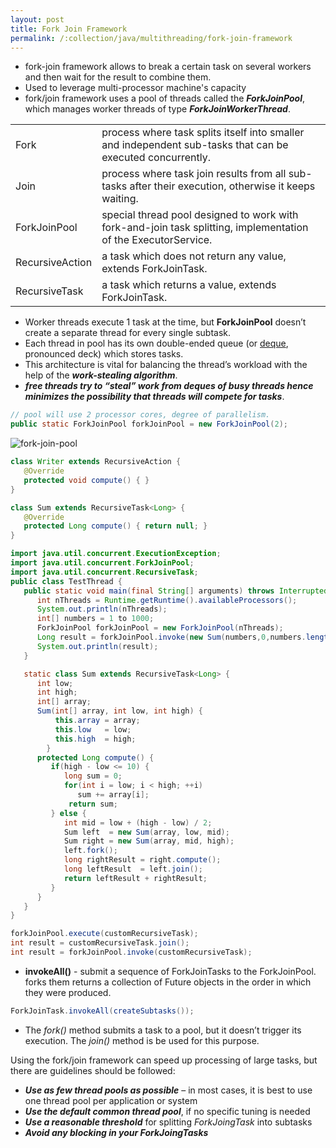 ```yaml
---
layout: post
title: Fork Join Framework
permalink: /:collection/java/multithreading/fork-join-framework
---
```



- fork-join framework allows to break a certain task on several workers and then wait for the result to combine them.
- Used to leverage multi-processor machine's capacity
- fork/join framework uses a pool of threads called the ***ForkJoinPool***, which manages worker threads of type ***ForkJoinWorkerThread***.

|||
|---|---|
Fork | process where task splits itself into smaller and independent sub-tasks that can be executed concurrently.
Join | process where task join results from all sub-tasks after their execution, otherwise it keeps waiting.
ForkJoinPool | special thread pool designed to work with fork-and-join task splitting, implementation of the ExecutorService.
RecursiveAction | a task which does not return any value, extends ForkJoinTask. 
RecursiveTask | a task which returns a value, extends ForkJoinTask.

- Worker threads execute 1 task at the time, but **ForkJoinPool** doesn’t create a separate thread for every single subtask.
- Each thread in pool has its own double-ended queue (or [deque](https://en.wikipedia.org/wiki/Double-ended_queue), pronounced deck) which stores tasks.
- This architecture is vital for balancing the thread’s workload with the help of the ***work-stealing algorithm***.
- ***free threads try to “steal” work from deques of busy threads hence minimizes the possibility that threads will compete for tasks***.

```java
// pool will use 2 processor cores, degree of parallelism.
public static ForkJoinPool forkJoinPool = new ForkJoinPool(2);
```

![fork-join-pool]({{site.cdn}}/java/multi-threading/fork-join-pool.png)

```java
class Writer extends RecursiveAction {
   @Override
   protected void compute() { }
}
```
```java
class Sum extends RecursiveTask<Long> {
   @Override
   protected Long compute() { return null; }
}
```
```java
import java.util.concurrent.ExecutionException;
import java.util.concurrent.ForkJoinPool;
import java.util.concurrent.RecursiveTask;
public class TestThread {
   public static void main(final String[] arguments) throws InterruptedException, ExecutionException {
      int nThreads = Runtime.getRuntime().availableProcessors();
      System.out.println(nThreads);      
      int[] numbers = 1 to 1000;
      ForkJoinPool forkJoinPool = new ForkJoinPool(nThreads);
      Long result = forkJoinPool.invoke(new Sum(numbers,0,numbers.length));
      System.out.println(result);
   }  

   static class Sum extends RecursiveTask<Long> {
      int low;
      int high;
      int[] array;
      Sum(int[] array, int low, int high) {         
		  this.array = array;
		  this.low   = low;
		  this.high  = high;
		}
      protected Long compute() {         
         if(high - low <= 10) {
            long sum = 0;            
            for(int i = low; i < high; ++i) 
               sum += array[i];
             return sum;
         } else {            
            int mid = low + (high - low) / 2;
            Sum left  = new Sum(array, low, mid);
            Sum right = new Sum(array, mid, high);
            left.fork();
            long rightResult = right.compute();
            long leftResult  = left.join();
            return leftResult + rightResult;
         }
      }
   }
}
```
```java 
forkJoinPool.execute(customRecursiveTask);
int result = customRecursiveTask.join();
int result = forkJoinPool.invoke(customRecursiveTask);
```

* **invokeAll()** - submit a sequence of ForkJoinTasks to the ForkJoinPool. forks them returns a collection of Future objects in the order in which they were produced.

```java
ForkJoinTask.invokeAll(createSubtasks());
```

* The *fork()* method submits a task to a pool, but it doesn’t trigger its execution. The *join()* method is be used for this purpose.

Using the fork/join framework can speed up processing of large tasks, but there are guidelines should be followed:
- ***Use as few thread pools as possible*** – in most cases, it is best to use one thread pool per application or system
- ***Use the default common thread pool***, if no specific tuning is needed
- ***Use a reasonable threshold*** for splitting *ForkJoingTask* into subtasks
- ***Avoid any blocking in your ForkJoingTasks***
